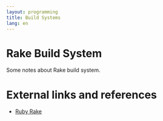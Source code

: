```yaml
---
layout: programming
title: Build Systems
lang: en
---
```

# Rake Build System
Some notes about Rake build system.

# External links and references
* [Ruby Rake](https://github.com/ruby/rake)

